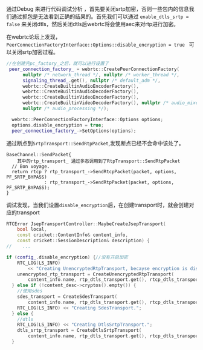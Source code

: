 

通过Debug 来进行代码调试分析 ，首先要关闭srtp加密，否则一些包内的信息我们通过抓包是无法看到正确的结果的。首先我们可以通过 `enable_dtls_srtp = false` 来关闭dtls，然后关闭dtls后webrtc将会使用aec来对rtp进行加密。



在webrtc论坛上发现， `PeerConnectionFactoryInterface::Options::disable_encryption = true ` 可以关闭srtp加密过程。

```c++
//在创建完pc_factory_之后，就可以进行设置了
 peer_connection_factory_ = webrtc::CreatePeerConnectionFactory(
      nullptr /* network_thread */, nullptr /* worker_thread */,
      signaling_thread_.get(), nullptr /* default_adm */,
      webrtc::CreateBuiltinAudioEncoderFactory(),
      webrtc::CreateBuiltinAudioDecoderFactory(),
      webrtc::CreateBuiltinVideoEncoderFactory(),
      webrtc::CreateBuiltinVideoDecoderFactory(), nullptr /* audio_mixer */,
      nullptr /* audio_processing */);

  webrtc::PeerConnectionFactoryInterface::Options options;
  options.disable_encryption = true;
  peer_connection_factory_->SetOptions(options);
```



通过断点到`SrtpTransport::SendRtpPacket`,发现断点已经不会命中该处了。

```
BaseChannel::SendPacket{
	其中的rtp_transport_ 通过多态调用到了RtpTransport::SendRtpPacket
  // Bon voyage.
  return rtcp ? rtp_transport_->SendRtcpPacket(packet, options, PF_SRTP_BYPASS)
              : rtp_transport_->SendRtpPacket(packet, options, PF_SRTP_BYPASS);
}
```



调试发现，当我们设置`disable_encryption`后，在创建transport时，就会创建对应的transport

```c++
RTCError JsepTransportController::MaybeCreateJsepTransport(
    bool local,
    const cricket::ContentInfo& content_info,
    const cricket::SessionDescription& description) {
//    ...

if (config_.disable_encryption) {//没有开启加密
    RTC_LOG(LS_INFO)
        << "Creating UnencryptedRtpTransport, becayse encryption is disabled.";
    unencrypted_rtp_transport = CreateUnencryptedRtpTransport(
        content_info.name, rtp_dtls_transport.get(), rtcp_dtls_transport.get());
  } else if (!content_desc->cryptos().empty()) {
    //使用sdes
    sdes_transport = CreateSdesTransport(
        content_info.name, rtp_dtls_transport.get(), rtcp_dtls_transport.get());
    RTC_LOG(LS_INFO) << "Creating SdesTransport.";
  } else {
    //dtls
    RTC_LOG(LS_INFO) << "Creating DtlsSrtpTransport.";
    dtls_srtp_transport = CreateDtlsSrtpTransport(
        content_info.name, rtp_dtls_transport.get(), rtcp_dtls_transport.get());
  }
```

